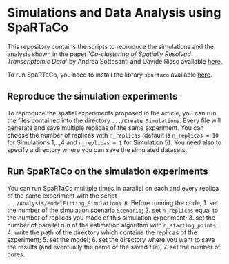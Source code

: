 # Simulations and Data Analysis using SpaRTaCo
This repository contains the scripts to reproduce the simulations and the analysis shown in the paper '*Co-clustering of Spatially Resolved Transcriptomic Data*' by Andrea Sottosanti and Davide Risso available [here](https://arxiv.org/abs/2110.04872).

To run SpaRTaCo, you need to install the library `spartaco` available [here](https://github.com/andreasottosanti/spartaco).



## Reproduce the simulation experiments
To reproduce the spatial experiments proposed in the article, you can run the files contained into the directory `.../Create_Simulations`. Every file will generate and save multiple replicas of the same experiment. You can choose the number of replicas with `n_replicas` (default is `n_replicas = 10` for Simulations 1,..,4 and `n_replicas = 1` for Simulation 5). You need also to specify a directory where you can save the simulated datasets.



## Run SpaRTaCo on the simulation experiments
You can run SpaRTaCo multiple times in parallel on each and every replica of the same experiment with the script `.../Analysis/ModelFitting_Simulations.R`.
Before running the code, 
    1. set the number of the simulation scenario `Scenario`;
    2. set `n_replicas` equal to the number of replicas you made of this simulation experiment;
    3. set the number of parallel run of the estimation algorithm with `n_starting_points`;
    4. write the path of the directory which contains the replicas of the experiment;
    5. set the model;
    6. set the directory where you want to save the results (and eventually the name of the saved file);
    7. set the number of cores.

